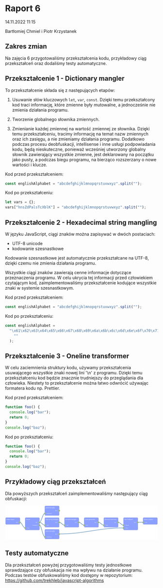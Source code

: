 # Raport 6

14.11.2022 11:15

Bartłomiej Chmiel i Piotr Krzystanek

## Zakres zmian

Na zajęcia 6 przygotowaliśmy przekształcenia kodu,
przykładowy ciąg przekształceń oraz dodaliśmy testy automatyczne.

## Przekształcenie 1 - Dictionary mangler

To przekształcenie składa się z następujących etapów:

1. Usuwanie słów kluczowych `let`, `var`, `const`. Dzięki temu
   przekształcony kod traci informację, które zmienne były mutowalne, a
   jednocześnie nie zmienia działania programu.

2. Tworzenie globalnego słownika zmiennych.

3. Zmienianie każdej zmiennej na wartość zmiennej ze słownika. Dzięki
   temu przekształceniu, tracimy informację na temat nazw zmiennych oraz
   ich zasięgu, a nie zmieniamy działania programu. Dodatkowo podczas procesu
   deobfuskacji, intellisense i inne usługi podpowiadania kodu, będą nieskuteczne,
   ponieważ wcześniej utworzony globalny słownik zawierający wszystkie zmienne,
   jest deklarowany na początku jako pusty, a podczas biegu programu, na bierząco
   rozszerzany o nowe wartości i klucze.

Kod przed przekształceniem:

```js
const englishAlphabet = "abcdefghijklmnopqrstuvwxyz".split("");
```

Kod po przekształceniu:

```js
let vars = {};
vars["hnsZdPalsTcXblK"] = "abcdefghijklmnopqrstuvwxyz".split("");
```

## Przekształcenie 2 - Hexadecimal string mangling

W języku JavaScript, ciągi znaków można zapisywać w dwóch postaciach:

- UTF-8 unicode
- kodowanie szesnastkowe

Kodowanie szesnastkowe jest automatycznie przekształcane na UTF-8, dzięki
czemu nie zmienia działania programu.

Wszystkie ciągi znaków zawierają cenne informacje dotyczące przeznaczenia
programu. W celu ukrycia tej informacji przed człowiekiem czytającym kod,
zaimplementowaliśmy przekształcenie kodujące wszystkie znaki w systemie
szesnastkowym.

Kod przed przekształceniem:

```js
const englishAlphabet = "abcdefghijklmnopqrstuvwxyz".split("");
```

Kod po przekształceniu:

```js
const englishAlphabet =
  "\x61\x62\x63\x64\x65\x66\x67\x68\x69\x6a\x6b\x6c\x6d\x6e\x6f\x70\x71\x72\x73\x74\x75\x76\x77\x78\x79\x7a".split(
    ""
  );
```

## Przekształcenie 3 - Oneline transformer

W celu zaciemnienia struktury kodu, używamy przekształcenia
usuwającego wszystkie znaki nowej lini '\n' z programu.
Dzięki temu przekształceniu kod będzie znacznie trudniejszy do
przeglądania dla człowieka. Niestety to przekształcenie można łatwo
odwrócić używając formatera kodu np. Prettier.

Kod przed przekształceniem:

```js
function foo() {
  console.log("bar");
  return 0;
}
console.log("baz");
```

Kod po przekształceniu:

```js
function foo() {
  console.log("bar");
  return 0;
}
console.log("baz");
```

## Przykładowy ciąg przekształceń

Dla powyższych przekształceń zaimplementowaliśmy następujący
ciąg obfuskacji:

![pipeline](images/zajecia6-pipeline.png)

## Testy automatyczne

Dla przekształceń powyżej przygotowaliśmy testy jednostkowe
sprawdzające czy obfuskacja nie ma wpływu na działanie programu.
Podczas testów obfuskowaliśmy kod dostępny w repozytorium:
https://github.com/trekhleb/javascript-algorithms
